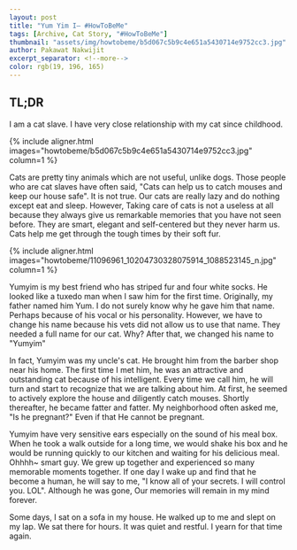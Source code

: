 ```yaml
---
layout: post
title: "Yum Yim I― #HowToBeMe"
tags: [Archive, Cat Story, "#HowToBeMe"]
thumbnail: "assets/img/howtobeme/b5d067c5b9c4e651a5430714e9752cc3.jpg"
author: Pakawat Nakwijit
excerpt_separator: <!--more-->
color: rgb(19, 196, 165)
---
```


## TL;DR
I am a cat slave. I have very close relationship with my cat since childhood.
<!--more-->

{% include aligner.html images="howtobeme/b5d067c5b9c4e651a5430714e9752cc3.jpg" column=1 %}
 
Cats are pretty tiny animals which are not useful, unlike dogs. Those people who are cat slaves have often said, "Cats can help us to catch mouses and keep our house safe". It is not true. Our cats are really lazy and do nothing except eat and sleep. However, Taking care of cats is not a useless at all because they always give us remarkable memories that you have not seen before. They are smart, elegant and self-centered but they never harm us. Cats help me get through the tough times by their soft fur.

{% include aligner.html images="howtobeme/11096961_10204730328075914_1088523145_n.jpg" column=1 %}

Yumyim is my best friend who has striped fur and four white socks. He looked like a tuxedo man when I saw him for the first time. Originally, my father named him Yum. I do not surely know why he gave him that name. Perhaps because of his vocal or his personality. However, we have to change his name because his vets did not allow us to use that name. They needed a full name for our cat. Why? After that, we changed his name to "Yumyim"

In fact, Yumyim was my uncle's cat. He brought him from the barber shop near his home. The first time I met him, he was an attractive and outstanding cat because of his intelligent. Every time we call him, he will turn and start to recognize that we are talking about him. At first, he seemed to actively explore the house and diligently catch mouses. Shortly thereafter, he became fatter and fatter. My neighborhood often asked me, "Is he pregnant?" Even if that He cannot be pregnant.

Yumyim have very sensitive ears especially on the sound of his meal box. When he took a walk outside for a long time, we would shake his box and he would be running quickly to our kitchen and waiting for his delicious meal. Ohhhh~ smart guy.
We grew up together and experienced so many memorable moments together. If one day I wake up and find that he become a human, he will say to me, "I know all of your secrets. I will control you. LOL". Although he was gone, Our memories will remain in my mind forever.

Some days, I sat on a sofa in my house. He walked up to me and slept on my lap. We sat there for hours. It was quiet and restful. I yearn for that time again.
